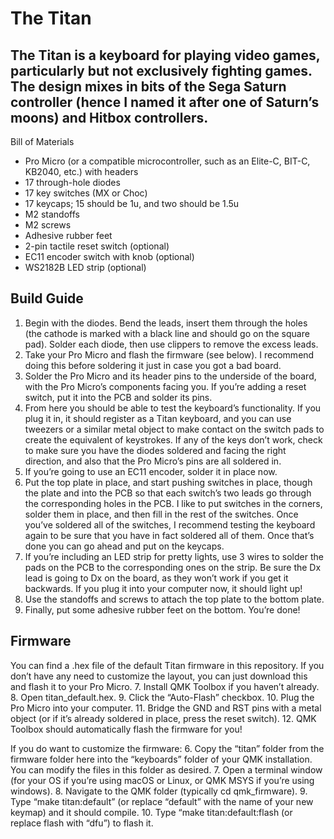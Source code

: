 # The Titan

## The Titan is a keyboard for playing video games, particularly but not exclusively fighting games. The design mixes in bits of the Sega Saturn controller (hence I named it after one of Saturn’s moons) and Hitbox controllers.
Bill of Materials
- Pro Micro (or a compatible microcontroller, such as an Elite-C, BIT-C, KB2040, etc.) with headers
- 17 through-hole diodes
- 17 key switches (MX or Choc)
- 17 keycaps; 15 should be 1u, and two should be 1.5u
- M2 standoffs
- M2 screws
- Adhesive rubber feet
- 2-pin tactile reset switch (optional)
- EC11 encoder switch with knob (optional)
- WS2182B LED strip (optional)

## Build Guide
1. Begin with the diodes. Bend the leads, insert them through the holes (the cathode is marked with a black line and should go on the square pad). Solder each diode, then use clippers to remove the excess leads.
2. Take your Pro Micro and flash the firmware (see below). I recommend doing this before soldering it just in case you got a bad board.
3. Solder the Pro Micro and its header pins to the underside of the board, with the Pro Micro’s components facing you. If you’re adding a reset switch, put it into the PCB and solder its pins.
4. From here you should be able to test the keyboard’s functionality. If you plug it in, it should register as a Titan keyboard, and you can use tweezers or a similar metal object to make contact on the switch pads to create the equivalent of keystrokes. If any of the keys don’t work, check to make sure you have the diodes soldered and facing the right direction, and also that the Pro Micro’s pins are all soldered in.
5. If you’re going to use an EC11 encoder, solder it in place now.
6. Put the top plate in place, and start pushing switches in place, though the plate and into the PCB so that each switch’s two leads go through the corresponding holes in the PCB. I like to put switches in the corners, solder them in place, and then fill in the rest of the switches. Once you’ve soldered all of the switches, I recommend testing the keyboard again to be sure that you have in fact soldered all of them. Once that’s done you can go ahead and put on the keycaps.
7. If you’re including an LED strip for pretty lights, use 3 wires to solder the pads on the PCB to the corresponding ones on the strip. Be sure the Dx lead is going to Dx on the board, as they won’t work if you get it backwards. If you plug it into your computer now, it should light up!
8. Use the standoffs and screws to attach the top plate to the bottom plate.
9. Finally, put some adhesive rubber feet on the bottom. You’re done!

## Firmware
You can find a .hex file of the default Titan firmware in this repository. If you don’t have any need to customize the layout, you can just download this and flash it to your Pro Micro.
7. Install QMK Toolbox if you haven’t already.
8. Open titan_default.hex.
9. Click the “Auto-Flash” checkbox.
10. Plug the Pro Micro into your computer.
11. Bridge the GND and RST pins with a metal object (or if it’s already soldered in place, press the reset switch).
12. QMK Toolbox should automatically flash the firmware for you!

If you do want to customize the firmware:
6. Copy the “titan” folder from the firmware folder here into the “keyboards” folder of your QMK installation. You can modify the files in this folder as desired.
7. Open a terminal window (for your OS if you’re using macOS or Linux, or QMK MSYS if you’re using windows).
8. Navigate to the QMK folder (typically cd qmk_firmware).
9. Type “make titan:default” (or replace “default” with the name of your new keymap) and it should compile.
10. Type “make titan:default:flash (or replace flash with “dfu”) to flash it.
